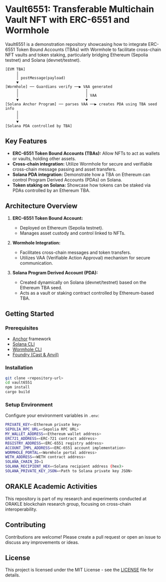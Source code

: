 # Vault6551: Transferable Multichain Vault NFT with ERC-6551 and Wormhole

Vault6551 is a demonstration repository showcasing how to integrate ERC-6551 Token Bound Accounts (TBAs) with Wormhole to facilitate cross-chain NFT vaults and token staking, particularly bridging Ethereum (Sepolia testnet) and Solana (devnet/testnet).

```
[EVM TBA]
     │
     │ postMessage(payload)
     ▼
[Wormhole] ── Guardians verify ──▶ VAA generated
     │                              │
     │                              │ VAA
     ▼                              ▼
[Solana Anchor Program] ── parses VAA ──▶ creates PDA using TBA seed info
     │
     │
     ▼
[Solana PDA controlled by TBA]               
```


## Key Features

- **ERC-6551 Token Bound Accounts (TBAs):** Allow NFTs to act as wallets or vaults, holding other assets.
- **Cross-chain integration:** Utilize Wormhole for secure and verifiable cross-chain message passing and asset transfers.
- **Solana PDA integration:** Demonstrate how a TBA on Ethereum can control Program Derived Accounts (PDAs) on Solana.
- **Token staking on Solana:** Showcase how tokens can be staked via PDAs controlled by an Ethereum TBA.

## Architecture Overview

1. **ERC-6551 Token Bound Account:**
   - Deployed on Ethereum (Sepolia testnet).
   - Manages asset custody and control linked to NFTs.

2. **Wormhole Integration:**
   - Facilitates cross-chain messages and token transfers.
   - Utilizes VAA (Verifiable Action Approval) mechanism for secure communication.

3. **Solana Program Derived Account (PDA):**
   - Created dynamically on Solana (devnet/testnet) based on the Ethereum TBA seed.
   - Acts as a vault or staking contract controlled by Ethereum-based TBA.

## Getting Started

### Prerequisites

- [Anchor](https://www.anchor-lang.com/) framework
- [Solana CLI](https://docs.solana.com/cli/install-solana-cli-tools)
- [Wormhole CLI](https://github.com/wormhole-foundation/wormhole-cli)
- [Foundry (Cast & Anvil)](https://book.getfoundry.sh/getting-started/installation)

### Installation

```bash
git clone <repository-url>
cd vault6551
npm install
cargo build
```

### Setup Environment

Configure your environment variables in `.env`:

```bash
PRIVATE_KEY=<Ethereum private key>
SEPOLIA_RPC_URL=<Sepolia RPC URL>
MY_WALLET_ADDRESS=<Ethereum wallet address>
ERC721_ADDRESS=<ERC-721 contract address>
REGISTRY_ADDRESS=<ERC-6551 registry address>
ACCOUNT_IMPL_ADDRESS=<ERC-6551 account implementation>
WORMHOLE_PORTAL=<Wormhole portal address>
WETH_ADDRESS=<WETH contract address>
SOLANA_CHAIN_ID=1
SOLANA_RECIPIENT_HEX=<Solana recipient address (hex)>
SOLANA_PRIVATE_KEY_JSON=<Path to Solana private key JSON>
```

## ORAKLE Academic Activities

This repository is part of my research and experiments conducted at ORAKLE blockchain research group, focusing on cross-chain interoperability.

## Contributing

Contributions are welcome! Please create a pull request or open an issue to discuss any improvements or ideas.

## License

This project is licensed under the MIT License - see the [LICENSE](LICENSE) file for details.

